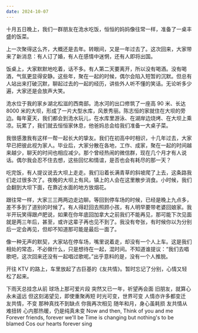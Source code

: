 ```yaml
---
date: 2024-10-07
---
```


十月五日晚上，我们一群朋友在洈水吃饭，恒恒的妈妈像往常一样，准备了一桌丰盛的饭菜。

上一次聚得这么齐，大概还是去年。转眼间，又是一年过去了。这次回来，大家带来了新消息：有人订了婚，有人在感情中迷惘，还有人即将出国。

饭桌上，大家默默地吃着，话不多。有人第二天要离开，所以没有喝酒。没有喝酒，气氛更显得安静。这些年，聚在一起的时候，偶尔会陷入短暂的沉默。但总有人站出来打破沉默，聊起过去的一起的经历，讲些外人听不懂的笑话。无论听多少遍，大家还是会放声大笑。

洈水位于我的家乡湖北松滋的西南部。洈水河的出口修筑了一座高 90 米、长达 8000 米的大坝，形成了一片大型水库，风景秀丽。陈志恒的家就住在大坝的旁边。每年夏天，我们都会到洈水玩儿，在水库里游泳、在湖岸边烧烤、在大坝上乘凉。玩累了，我们就去恒恒家休息，他爸妈总会给我们准备一大桌子菜。

我很感激我有这样一帮一起长大的挚友。我们在初高中时相识，十几年过去，大家早已把彼此视为家人。毕业后，大家分散在各地，工作、成家，聚在一起的时间越来越少，聊天的时间也相应减少。那个曾经热闹的微信群，现在几个月才有人说话。偶尔我会忍不住去想，这些回忆和情谊，是否也会有耗尽的那一天？

吃完饭，有人提议说去大坝上走走。我们沿着长满青草的斜坡爬了上去，这条路我们走过很多次了。夜晚的大坝上有风，镇上的人会在这里散步消食。小时候，我们会翻到大坝下面，在靠近水面的地方放烟花。

跟往常一样，大家三三两两边走边聊。等回到停车场的时候，已经是晚上九点多，差不多到了道别的时候了。有人得赶回去照顾小孩，有人明早要带老婆回娘家。我半开玩笑得跟卢肥说，如果在你年底回加拿大之前我们不能再见，那可能下次见面就是两三年后，甚至，或许这辈子再也见不到了。我没有夸张，有时候你以为分别后一定会再见，但却不知道那可能是最后一面了。

像一种无声的默契，大家站在停车场，嘴里说着走，却没有一个人上车。这是我们相处的常态，不必做什么，只是想待在一起，混时间。不知道谁提议：“我们去唱歌吧，这次回来还没有一起唱过歌呢。”出乎意料的是，没有一个人推脱。

开往 KTV 的路上，车里放起了古巨基的《友共情》。暂时忘记了分别，心情又轻松了起来。

下雨天总挂念从前
球场上那可爱片段
突然又已一年，祈望再会面
旧朋友，就算心永未遥远
但这刻渴望见，即使重聚再短
时光可变，世界可变
人情亦许多都变迁
友共情，不变
那种真找不到缺点
你我再次相见
随年和月，身心虽耗损
友共情从难扭转
心内那热暖，仍是纯真未变
Now and then, Think of you and me
Forever friends, forever we'll be
Time is changing but nothing's to be blamed
Cos our hearts forever sing